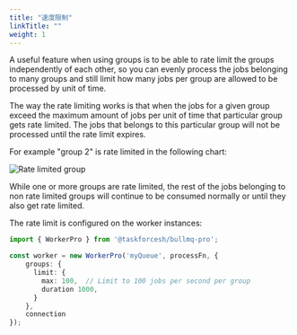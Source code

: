 ```yaml
---
title: "速度限制"
linkTitle: ""
weight: 1
---
```


A useful feature when using groups is to be able to rate limit the groups independently of each other, so you can evenly process the jobs belonging to many groups and still limit how many jobs per group are allowed to be processed by unit of time.

The way the rate limiting works is that when the jobs for a given group exceed the maximum amount of jobs per unit of time that particular group gets rate limited. The jobs that belongs to this particular group will not be processed until the rate limit expires.

For example "group 2" is rate limited in the following chart:

![Rate limited group](<../../.gitbook/assets/image (3).png>)

While one or more groups are rate limited, the rest of the jobs belonging to non rate limited groups will continue to be consumed normally or until they also get rate limited.

The rate limit is configured on the worker instances:

```typescript
import { WorkerPro } from '@taskforcesh/bullmq-pro';

const worker = new WorkerPro('myQueue', processFn, {
    groups: {
      limit: {
        max: 100,  // Limit to 100 jobs per second per group
        duration 1000,
      }
    },
    connection
});
```
